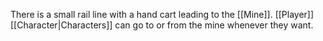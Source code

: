 There is a small rail line with a hand cart leading to the [[Mine]]. [[Player]] [[Character|Characters]] can go to or from the mine whenever they want.